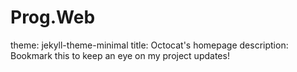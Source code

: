 # Prog.Web
theme: jekyll-theme-minimal
title: Octocat's homepage
description: Bookmark this to keep an eye on my project updates!
